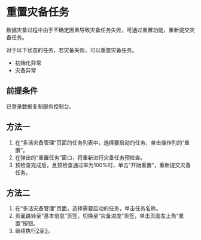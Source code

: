# 重置灾备任务<a name="drs_03_0028"></a>

数据灾备过程中由于不确定因素导致灾备任务失败，可通过重置功能，重新提交灾备任务。

对于以下状态的任务，若灾备失败，可以重置灾备任务。

-   初始化异常
-   灾备异常

## 前提条件<a name="section16256919193311"></a>

已登录数据复制服务控制台。

## 方法一<a name="section4298797218435"></a>

1.  在“多活灾备管理“页面的任务列表中，选择要启动的任务，单击操作列的“重置“。
2.  <a name="li1764125135215"></a>在弹出的“重置任务”窗口，将重新进行灾备任务预检查。
3.  <a name="li1436312473210"></a>预检查完成后，且预检查通过率为100%时，单击“开始重置“，重新提交灾备任务。

## 方法二<a name="section78182028154716"></a>

1.  在“多活灾备管理”页面，选择需要启动的任务，单击任务名称。
2.  页面跳转至“基本信息”页签，切换至“灾备进度”页签，单击页面左上角“重置“按钮。
3.  继续执行[2](#li1764125135215)至[3](#li1436312473210)。

